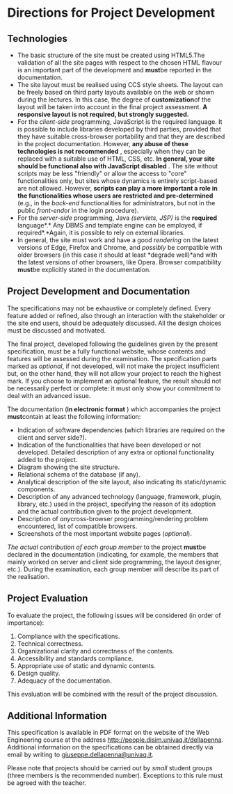 # Directions for Project Development

## Technologies

- The basic structure of the site must be created using HTML5.The validation of all the site pages with respect to the chosen HTML flavour is an important part of the development and **must**be reported in the documentation.
- The site layout must be realised using CCS style sheets. The layout can be freely based on third party layouts available on the web or shown during the lectures. In this case, the degree of **customization**of the layout will be taken into account in the final project assessment. **A responsive layout is not
required, but strongly suggested.**
- For the *client-side* programming, JavaScript is the required language. It is possible to include libraries developed by third parties, provided that they have suitable cross-browser portability and that they are described in the project documentation. However, **any
abuse of these technologies is not recommended** , especially when they can be replaced with a suitable use of HTML, CSS, etc. **In general, your site should
be functional also with JavaScript disabled** . The site without scripts may be less "friendly" or allow the access to "core" functionalities only, but sites whose dynamics is entirely script-based are not allowed. However, **scripts
can play a more important a role in the functionalities whose users are restricted
and pre-determined** (e.g., in the *back-end* functionalities for administrators, but not in the public *front-end*or in the login procedure).
- For the *server-side* programming, Java *(servlets,
JSP)* is the **required** language*.* Any DBMS and template engine can be employed, if required*.*Again, it is possible to rely on
external libraries.
- In general, the site must work and have a good *rendering* on the latest versions of Edge, Firefox and Chrome, and *possibly* be compatible with older browsers (in this case it should at least *degrade
well)*and with the latest versions of other browsers, like Opera. Browser
compatibility **must**be explicitly stated in the documentation.  

## Project Development and Documentation

The specifications may not be exhaustive or completely defined. Every feature added or refined, also through an interaction with the stakeholder or the site end users, should be adequately discussed. All the design choices must be discussed and motivated.

The final project, developed following the guidelines given by the present specification, must be a fully functional website, whose contents and features will be assessed during the examination. The specification parts marked as *optional*, if not developed, will not make the project insufficient but, on the other hand, they will not allow your project to reach the highest mark. If you choose to implement an optional feature, the result should not be necessarily perfect or complete: it must only show your commitment to deal with an advanced issue.

The documentation (**in electronic format** ) which accompanies the project **must**contain at least the following information:
- Indication of software dependencies (which libraries are required on the client and server side?).
- Indication of the functionalities that have been developed or not developed. Detailed description of any extra or optional functionality added to the project.
- Diagram showing the site structure.
- Relational schema of the database (if any).
- Analytical description of the site layout, also indicating its static/dynamic components.
- Description of any advanced technology (language, framework, plugin, library, etc.) used in the project, specifying the reason of its adoption and the actual contribution given to the project development.
- Description of *any*cross-browser programming/rendering problem encountered, list of compatible browsers.
- Screenshots of the most important website pages (*optional*).

*The actual contribution of each group member* to the project **must**be declared in the documentation (indicating, for example, the members that mainly worked on server and client side programming, the layout designer, etc.). During the examination, each group member will describe its part of the realisation.  

## Project Evaluation

To evaluate the project, the following issues will be considered (in order of importance):
1. Compliance with the specifications.
2. Technical correctness.
3. Organizational clarity and correctness of the contents.
4. Accessibility and standards compliance.
5. Appropriate use of static and dynamic contents. 
6. Design quality.
7. Adequacy of the documentation.

This evaluation will be combined with the result of the project discussion.  

## Additional Information

This specification is available in PDF format on the website of the Web Engineering course at the address http://people.disim.univaq.it/dellapenna. Additional information on the specifications can be obtained directly via email by writing to giuseppe.dellapenna@univaq.it.

Please note that projects should be carried out by *small* student groups (three members is the recommended number). Exceptions to this rule must be agreed with the teacher.  
